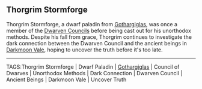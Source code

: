 ## Thorgrim Stormforge

Thorgrim Stormforge, a dwarf paladin from [Gothargiglas](../Places/Gothargiglas.md), was once a member of the [Dwarven Councils](../Lore/Dwarven%20Councils.md) before being cast out for his unorthodox methods. Despite his fall from grace, Thorgrim continues to investigate the dark connection between the Dwarven Council and the ancient beings in [Darkmoon Vale](../Places/Darkmoon_Vale.md), hoping to uncover the truth before it's too late.


---

TAGS:Thorgrim Stormforge | Dwarf Paladin | [Gothargiglas](../Places/Gothargiglas.md) | Council of Dwarves | Unorthodox Methods | Dark Connection | Dwarven Council | Ancient Beings | Darkmoon Vale | Uncover Truth
